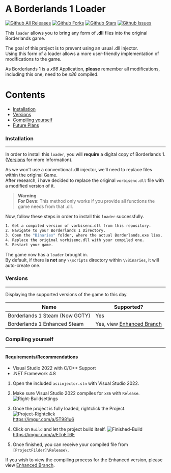 # A Borderlands 1 Loader


[![Github All Releases](https://img.shields.io/github/downloads/Montrii/Borderlands1.Injector/total.svg)]()
[![Github Forks](https://img.shields.io/github/forks/Montrii/Borderlands1.Injector)]()
[![Github Stars](https://img.shields.io/github/stars/Montrii/Borderlands1.Injector)]()
[![Github Issues](https://img.shields.io/github/issues/Montrii/Borderlands1.Injector)]()

This `loader` allows you to bring any form of **.dll** files into the original Borderlands game.

The goal of this project is to prevent using an usual .dll injector.  
Using this form of a loader allows a more user-friendly implementation of modifications to the game.

As Borderlands 1 is a *x86* Application, **please** remember all modifications, including this one, need to be *x86* compiled.

Contents
========

* [Installation](#installation)
* [Versions](#versions)
* [Compiling yourself](#compiling)
* [Future Plans](#future)


### Installation
---


In order to install this `loader`, you will **require** a digital copy of Borderlands 1.   
([Versions](#versions) for more Information).

As we won't use a conventional .dll injector, we'll need to replace files within the original Game.  
After research, i have decided to replace the original `vorbisenc.dll` file with a modified version of it.  


> **Warning**  
> **For Devs**: This method only works if you provide all functions the game needs from that .dll.

Now, follow these steps in order to install this `loader` successfully.   

```bash
1. Get a compiled version of vorbisenc.dll from this repository.
2. Navigate to your Borderlands 1 Directory.
3. Open the "Binaries" folder, where the actual Borderlands.exe lies.
4. Replace the original vorbisenc.dll with your compiled one.
5. Restart your game.
```   

The game now has a `loader` brought in.   
By default, if there **is not** any `\\scripts` directory within `\\Binaries`, it will auto-create one.


### Versions
---

Displaying the supported versions of the game to this day.

| Name                           | Supported? |
|--------------------------------|------------|
| Borderlands 1 Steam (Now GOTY) | Yes        |
| Borderlands 1 Enhanced Steam   | Yes, view [Enhanced Branch](https://github.com/Montrii/Borderlands1.Injector/tree/enhanced)  |


### Compiling yourself
---

#### Requirements/Recommendations

* Visual Studio 2022 with C/C++ Support
* .NET Framework 4.8
   
1. Open the included `asiinjector.sln` with Visual Studio 2022. 
2. Make sure Visual Studio 2022 compiles for `x86` with `Release`.
![Right-Buildsettings](https://imgur.com/a/g6F1LGZ)

2. Once the project is fully loaded, rightclick the Project.           
![Project-Rightclick](https://imgur.com/ajiV7sJ)  
https://imgur.com/a/5T981u6  
3. Click on `Build` and let the project build itself. 
![Finished-Build](https://imgur.com/EGjM5Tl)
https://imgur.com/a/ETpET6E
4. Once finished, you can receive your compiled file from `[ProjectFilder]\Release\`.

If you wish to view the compiling process for the Enhanced version, please view [Enhanced Branch](https://github.com/Montrii/Borderlands1.Injector/tree/enhanced).





